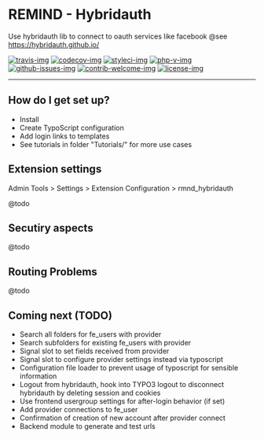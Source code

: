 # REMIND - Hybridauth

Use hybridauth lib to connect to oauth services like facebook
@see https://hybridauth.github.io/

[travis-img]: https://img.shields.io/travis/remindgmbh/rmnd_hybridauth.svg?style=flat-square
[codecov-img]: https://img.shields.io/codecov/c/github/remindgmbh/rmnd_hybridauth.svg?style=flat-square
[php-v-img]: https://img.shields.io/packagist/php-v/remind/rmnd-hybridauth?style=flat-square
[github-issues-img]: https://img.shields.io/github/issues/remindgmbh/rmnd_hybridauth.svg?style=flat-square
[contrib-welcome-img]: https://img.shields.io/badge/contributions-welcome-blue.svg?style=flat-square
[license-img]: https://img.shields.io/github/license/remindgmbh/rmnd_hybridauth.svg?style=flat-square
[styleci-img]: https://styleci.io/repos/306292847/shield

[![travis-img]](https://travis-ci.com/github/remindgmbh/rmnd_hybridauth)
[![codecov-img]](https://codecov.io/gh/remindgmbh/rmnd_hybridauth)
[![styleci-img]](https://github.styleci.io/repos/306292847)
[![php-v-img]](https://packagist.org/packages/remind/rmnd-hybridauth)
[![github-issues-img]](https://github.com/remindgmbh/rmnd_hybridauth/issues)
[![contrib-welcome-img]](https://github.com/remindgmbh/rmnd_hybridauth/blob/master/CONTRIBUTING.md)
[![license-img]](https://github.com/remindgmbh/rmnd_hybridauth/blob/master/LICENSE)

---

## How do I get set up?

 * Install
 * Create TypoScript configuration
 * Add login links to templates
 * See tutorials in folder "Tutorials/" for more use cases

## Extension settings

Admin Tools > Settings > Extension Configuration > rmnd_hybridauth

@todo

## Secutiry aspects

@todo

## Routing Problems

@todo

## Coming next (TODO)

 * Search all folders for fe_users with provider
 * Search subfolders for existing fe_users with provider
 * Signal slot to set fields received from provider
 * Signal slot to configure provider settings instead via typoscript
 * Configuration file loader to prevent usage of typoscript for sensible information
 * Logout from hybridauth, hook into TYPO3 logout to disconnect hybridauth by deleting session and cookies
 * Use frontend usergroup settings for after-login behavior (if set)
 * Add provider connections to fe_user
 * Confirmation of creation of new account after provider connect
 * Backend module to generate and test urls
